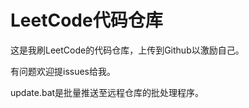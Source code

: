 # LeetCode代码仓库

这是我刷LeetCode的代码仓库，上传到Github以激励自己。



有问题欢迎提issues给我。



update.bat是批量推送至远程仓库的批处理程序。

